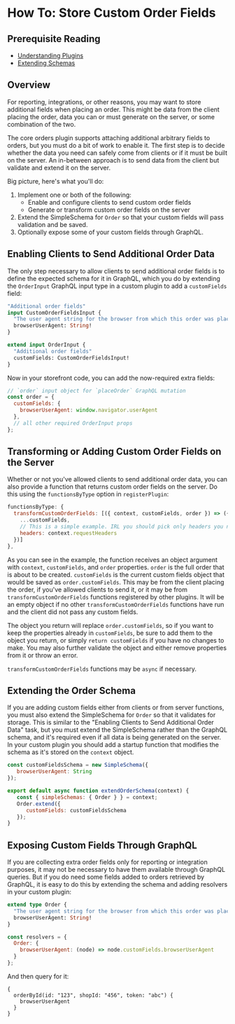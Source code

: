 # How To: Store Custom Order Fields

## Prerequisite Reading
- [Understanding Plugins](../guides/developers-guide/core/build-api-plugin.md)
- [Extending Schemas](./extend-an-existing-schema.md)

## Overview
For reporting, integrations, or other reasons, you may want to store additional fields when placing an order. This might be data from the client placing the order, data you can or must generate on the server, or some combination of the two.

The core orders plugin supports attaching additional arbitrary fields to orders, but you must do a bit of work to enable it. The first step is to decide whether the data you need can safely come from clients or if it must be built on the server. An in-between approach is to send data from the client but validate and extend it on the server.

Big picture, here's what you'll do:
1. Implement one or both of the following:
    - Enable and configure clients to send custom order fields
    - Generate or transform custom order fields on the server
2. Extend the SimpleSchema for `Order` so that your custom fields will pass validation and be saved.
3. Optionally expose some of your custom fields through GraphQL.

## Enabling Clients to Send Additional Order Data
The only step necessary to allow clients to send additional order fields is to define the expected schema for it in GraphQL, which you do by extending the `OrderInput` GraphQL input type in a custom plugin to add a `customFields` field:

```graphql
"Additional order fields"
input CustomOrderFieldsInput {
  "The user agent string for the browser from which this order was placed"
  browserUserAgent: String!
}

extend input OrderInput {
  "Additional order fields"
  customFields: CustomOrderFieldsInput!
}
```

Now in your storefront code, you can add the now-required extra fields:

```js
// `order` input object for `placeOrder` GraphQL mutation
const order = {
  customFields: {
    browserUserAgent: window.navigator.userAgent
  },
  // all other required OrderInput props
};
```

## Transforming or Adding Custom Order Fields on the Server
Whether or not you've allowed clients to send additional order data, you can also provide a function that returns custom order fields on the server. Do this using the `functionsByType` option in `registerPlugin`:

```js
functionsByType: {
  transformCustomOrderFields: [({ context, customFields, order }) => ({
    ...customFields,
    // This is a simple example. IRL you should pick only headers you need.
    headers: context.requestHeaders
  })]
},
```

As you can see in the example, the function receives an object argument with `context`, `customFields`, and `order` properties. `order` is the full order that is about to be created. `customFields` is the current custom fields object that would be saved as `order.customFields`. This may be from the client placing the order, if you've allowed clients to send it, or it may be from `transformCustomOrderFields` functions registered by other plugins. It will be an empty object if no other `transformCustomOrderFields` functions have run and the client did not pass any custom fields.

The object you return will replace `order.customFields`, so if you want to keep the properties already in `customFields`, be sure to add them to the object you return, or simply `return customFields` if you have no changes to make. You may also further validate the object and either remove properties from it or throw an error.

`transformCustomOrderFields` functions may be `async` if necessary.

## Extending the Order Schema
If you are adding custom fields either from clients or from server functions, you must also extend the SimpleSchema for `Order` so that it validates for storage. This is similar to the "Enabling Clients to Send Additional Order Data" task, but you must extend the SimpleSchema rather than the GraphQL schema, and it's required even if all data is being generated on the server. In your custom plugin
you should add a startup function that modifies the schema as it's stored on the `context` object.

```js title=startup.js
const customFieldsSchema = new SimpleSchema({
   browserUserAgent: String
});

export default async function extendOrderSchema(context) {
   const { simpleSchemas: { Order } } = context;
   Order.extend({
      customFields: customFieldsSchema
   });
}
```

## Exposing Custom Fields Through GraphQL
If you are collecting extra order fields only for reporting or integration purposes, it may not be necessary to have them available through GraphQL queries. But if you do need some fields added to orders retrieved by GraphQL, it is easy to do this by extending the schema and adding resolvers in your custom plugin:

```graphql
extend type Order {
  "The user agent string for the browser from which this order was placed"
  browserUserAgent: String!
}
```

```js
const resolvers = {
  Order: {
    browserUserAgent: (node) => node.customFields.browserUserAgent
  }
};
```

And then query for it:

```
{
  orderById(id: "123", shopId: "456", token: "abc") {
    browserUserAgent
  }
}
```
